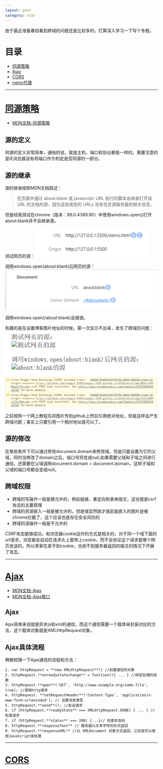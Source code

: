 ```yaml
---
layout: post
category: star
---
```


由于最近准备春招看到跨域的问题还是比较多的，打算深入学习一下写个专题。

# 目录

- [同源策略](#同源策略)
- [Ajax](#ajax)
- [CORS](#cors)
- [nginx代理](#nginx代理)

---

# [同源策略](#同源策略)

- [MDN文档-同源策略](https://developer.mozilla.org/zh-CN/docs/Web/Security/Same-origin_policy#%E5%90%8C%E6%BA%90%E7%9A%84%E5%AE%9A%E4%B9%89)

## 源的定义

同源的定义非常简单，通俗的说，就是主机、端口和协议都是一样的。需要注意的是IE浏览器没有将端口作为判定是否同源的一部分。

## 源的继承

源的继承按照MDN文档叙述：
> 在页面中通过 about:blank 或 javascript: URL 执行的脚本会继承打开该 URL 的文档的源，因为这些类型的 URLs 没有包含源服务器的相关信息。

但是经我测试在chrome（版本：89.0.4389.90）中使用windows.open()打开about:blank并不会继承源。

测试网页的源：
![测试网页的源](/img/BMHzcfROMXaSo7JC.png)

调用windows.open(about:blank)后网页的源：
![about:blank的源](/img/kUK2uDBMLC52p3b0.png)

调用windows.open(/about:blank)会报错。

有趣的是在设置博客图片地址的时候，第一次显示不出来，发生了跨域的问题：
![图片显示不出来](/img/j3kRkSNWeNL0vm7q.png)
![发生了跨域问题](/img/PXO7SAQqAw06rsrU.png)

之前按照一个网上教程先将图片传到github上然后引用绝对地址，但是这样会产生跨域问题；事实上只要引用一个相对地址就可以了。

## 源的修改

在某些条件下可以通过修改document.domain来修改域，但是只能设置为它的父域，同时当修改了domain之后，端口号将变成null,如果需要父域和子域之间进行通信，还需要在父域调用document.domain = document.domain，这样子域和父域的端口号都会变成null。

## 跨域权限

- 跨域的写操作一般是被允许的，例如链接、重定向和表单提交，这也就是csrf攻击的主要原理
- 跨域的资源嵌入一般是被允许的，但是很显然刚才我前面嵌入的图片是被chrome拦截了，这个应该也是存在安全风险的
- 跨域的读操作一般是不允许的

CSRF攻击能够成功，和浏览器cookie运作的方式是相关的，对于同一个域下面的url请求，浏览器会自动在请求头上面带上cookie，而不会验证这个请求是哪个网页发送的。所以黑客在拿不到cookie，也收不到服务器返回的报文的情况下开展了攻击。

---

# [Ajax](#ajax)

- [MDN文档-Ajax](https://developer.mozilla.org/zh-CN/docs/Web/Guide/AJAX/Getting_Started)
- [MDN文档-Ajax接口](https://developer.mozilla.org/zh-CN/docs/Web/API/XMLHttpRequest/Using_XMLHttpRequest)

## Ajax

Ajax简单来说就是异步js和xml的通信，而这个通信需要一个载体来封装对应的方法，这个载体对象就是XMLHttpRequest对象。

## Ajax具体流程

稍微梳理一下Ajax通信的流程和方法：

	1. var httpRequest = **new XMLHttpRequest**() //创建通信的对象
	2. httpRequest.**onreadystatechange** = function(){ ... } //绑定处理的函数
	3. httpRequest.**open**('GET', 'http://www.example.org/some.file', true); //调用http请求
	4. httpRequest. **setRequestHeader**('Content-Type', 'application/x-www-form-urlencoded'); // 设置消息类型
	5. httpRequest.**send**(); //发送请求
	6. if (httpRequest.**readyState** === XMLHttpRequest.DONE) { ... } //检查请求
	7. if (httpRequest.**status** === 200) {...}// 检查状态码
	8. httpRequest.**responseText** // 服务器以文本字符的形式返回
	9. httpRequest.**responseXML** //以 XMLDocument 对象方式返回，之后就可以使用JavaScript来处理

---

# [CORS](#cors)



    


